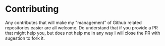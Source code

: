 # Contributing

Any contributes that will make my "management" of Github related repositories easier are all welcome. Do understand that if you provide a PR that might help you, but does not help me in any way I will close the PR with sugestion to fork it.
